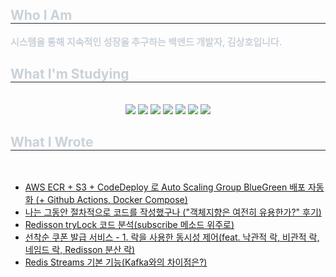<div align= "center">
    <div style="text-align: left;"> 
    <h2 style="border-bottom: 1px solid #21262d; color: #c9d1d9;"> Who I Am</h2>  
      <div style="font-weight: 700; font-size: 15px; text-align: left; color: #c9d1d9;"> <b>시스템</b>을 통해 지속적인 성장을 추구하는 백엔드 개발자, 김상호입니다.  
      </div>
    </div>
    <div style="text-align: left;">
    <h2 style="border-bottom: 1px solid #21262d; color: #c9d1d9;"> What I'm Studying </h2> <br> 
    <div  align= "center"> 
          <img src="https://img.shields.io/badge/java-007396?style=for-the-badge&logo=OpenJDK&logoColor=white">
          <img src="https://img.shields.io/badge/Spring Boot-6DB33F?style=for-the-badge&logo=Spring Boot&logoColor=white">
          <img src="https://img.shields.io/badge/MySQL-4479A1?style=for-the-badge&logo=MySQL&logoColor=white">
          <img src="https://img.shields.io/badge/Spring Security-6DB33F?style=for-the-badge&logo=Spring Security&logoColor=white">
          <img src="https://img.shields.io/badge/Redis-DC382D?style=for-the-badge&logo=Redis&logoColor=white"> 
          <img src="https://img.shields.io/badge/docker-%230db7ed.svg?style=for-the-badge&logo=docker&logoColor=white"> 
          <img src="https://img.shields.io/badge/Amazon AWS-232F3E?style=for-the-badge&logo=Amazon AWS&logoColor=white">
    </div>
    </div>
    <div style="text-align: left;">
    <h2 style="border-bottom: 1px solid #21262d; color: #c9d1d9;"> What I Wrote </h2> <br> 
    </div>
</div>

<!-- BLOG-POST-LIST:START -->
- [AWS ECR + S3 + CodeDeploy 로 Auto Scaling Group BlueGreen 배포 자동화 &lpar;+ Github Actions, Docker Compose&rpar;](https://velog.io/@ksah3756/AWS-ECR-S3-CodeDeploy-%EB%A1%9C-Auto-Scaling-Group-BlueGreen-CICD-%EA%B5%AC%EC%B6%95-Github-Actions-Docker-Compose)
- [나는 그동안 절차적으로 코드를 작성했구나
&lpar;&quot;객체지향은 여전히 유용한가?&quot; 후기&rpar;](https://velog.io/@ksah3756/%EA%B0%9D%EC%B2%B4%EC%A7%80%ED%96%A5%EC%9D%80-%EC%97%AC%EC%A0%84%ED%9E%88-%EC%9C%A0%EC%9A%A9%ED%95%9C%EA%B0%80-%ED%9B%84%EA%B8%B0)
- [Redisson tryLock 코드 분석&lpar;subscribe 메소드 위주로&rpar;](https://velog.io/@ksah3756/Redisson-tryLock-%EC%BD%94%EB%93%9C-%EB%B6%84%EC%84%9Dsubscribe-%EB%A9%94%EC%86%8C%EB%93%9C-%EC%9C%84%EC%A3%BC%EB%A1%9C)
- [선착순 쿠폰 발급 서비스 - 1. 락을 사용한 동시성 제어&lpar;feat. 낙관적 락, 비관적 락, 네임드 락, Redisson 분산 락&rpar;](https://velog.io/@ksah3756/%EC%84%A0%EC%B0%A9%EC%88%9C-%EC%BF%A0%ED%8F%B0-%EB%B0%9C%EA%B8%89-%EC%84%9C%EB%B9%84%EC%8A%A4-1.-%EB%9D%BD%EC%9D%84-%EC%82%AC%EC%9A%A9%ED%95%9C-%EB%8F%99%EC%8B%9C%EC%84%B1-%EC%A0%9C%EC%96%B4feat.-%EB%82%99%EA%B4%80%EC%A0%81-%EB%9D%BD-%EB%B9%84%EA%B4%80%EC%A0%81-%EB%9D%BD-%EB%84%A4%EC%9E%84%EB%93%9C-%EB%9D%BD-Redisson-%EB%B6%84%EC%82%B0-%EB%9D%BD)
- [Redis Streams 기본 기능&lpar;Kafka와의 차이점은?&rpar;](https://velog.io/@ksah3756/Redis-Streams-%EA%B8%B0%EB%B3%B8-%EA%B8%B0%EB%8A%A5%EC%B9%B4%ED%94%84%EC%B9%B4%EC%99%80%EC%9D%98-%EC%B0%A8%EC%9D%B4%EC%A0%90%EC%9D%80)
<!-- BLOG-POST-LIST:END -->
     
  
    



<!--
**ksah3756/ksah3756** is a ✨ _special_ ✨ repository because its `README.md` (this file) appears on your GitHub profile.

Here are some ideas to get you started:

- 🔭 I’m currently working on ...
- 🌱 I’m currently learning ...
- 👯 I’m looking to collaborate on ...
- 🤔 I’m looking for help with ...
- 💬 Ask me about ...
- 📫 How to reach me: ...
- 😄 Pronouns: ...
- ⚡ Fun fact: ...
-->
